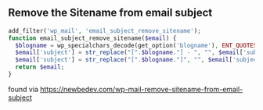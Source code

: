 ## Remove the Sitename from email subject


```php
add_filter('wp_mail', 'email_subject_remove_sitename');
function email_subject_remove_sitename($email) {
  $blogname = wp_specialchars_decode(get_option('blogname'), ENT_QUOTES);
  $email['subject'] = str_replace("[".$blogname."] - ", "", $email['subject']);    
  $email['subject'] = str_replace("[".$blogname."]", "", $email['subject']);
  return $email;
}
```


found via https://newbedev.com/wp-mail-remove-sitename-from-email-subject
